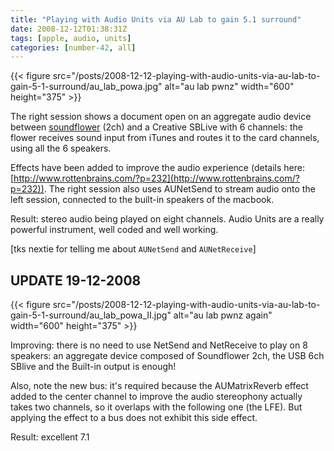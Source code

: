 ```yaml
---
title: "Playing with Audio Units via AU Lab to gain 5.1 surround"
date: 2008-12-12T01:38:31Z
tags: [apple, audio, units]
categories: [number-42, all]
---
```


{{< figure src="/posts/2008-12-12-playing-with-audio-units-via-au-lab-to-gain-5-1-surround/au_lab_powa.jpg" alt="au lab pwnz" width="600" height="375" >}}

The right session shows a document open on an aggregate audio device between [soundflower](http://www.cycling74.com/products/soundflower) (2ch) and a Creative SBLive with 6 channels: the flower receives sound input from iTunes and routes it to the card channels, using all the 6 speakers.

Effects have been added to improve the audio experience (details here: [http://www.rottenbrains.com/?p=232](http://www.rottenbrains.com/?p=232)). The right session also uses AUNetSend to stream audio onto the left session, connected to the built-in speakers of the macbook.

Result: stereo audio being played on eight channels. Audio Units are a really powerful instrument, well coded and well working.

[tks nextie for telling me about `AUNetSend` and `AUNetReceive`]

## UPDATE 19-12-2008

{{< figure src="/posts/2008-12-12-playing-with-audio-units-via-au-lab-to-gain-5-1-surround/au_lab_powa_II.jpg" alt="au lab pwnz again" width="600" height="375" >}}

Improving: there is no need to use NetSend and NetReceive to play on 8 speakers: an aggregate device composed of Soundflower 2ch, the USB 6ch SBlive and the Built-in output is enough!

Also, note the new bus: it's required because the AUMatrixReverb effect added to the center channel to improve the audio stereophony actually takes two channels, so it overlaps with the following one (the LFE). But applying the effect to a bus does not exhibit this side effect.

Result: excellent 7.1

